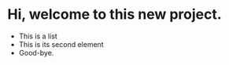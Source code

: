 Hi, welcome to this new project.
================================
* This is a list
* This is its second element
* Good-bye.
